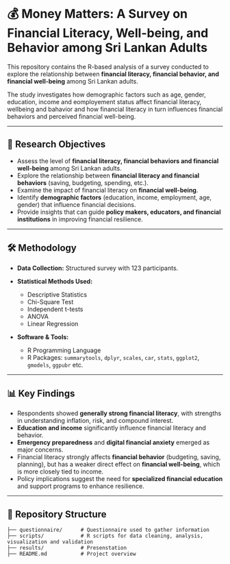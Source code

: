 # 💰 Money Matters: A Survey on Financial Literacy, Well-being, and Behavior among Sri Lankan Adults

This repository contains the R-based analysis of a survey conducted to explore the relationship between **financial literacy, financial behavior, and financial well-being** among Sri Lankan adults.  

The study investigates how demographic factors such as age, gender, education, income and eomployement status affect financial literacy, wellbeing and bahavior and how financial literacy in turn influences financial behaviors and perceived financial well-being.

---

## 📌 Research Objectives
- Assess the level of **financial literacy, financial behaviors and financial well-being** among Sri Lankan adults.  
- Explore the relationship between **financial literacy and financial behaviors** (saving, budgeting, spending, etc.).  
- Examine the impact of financial literacy on **financial well-being**.  
- Identify **demographic factors** (education, income, employment, age, gender) that influence financial decisions.  
- Provide insights that can guide **policy makers, educators, and financial institutions** in improving financial resilience.  

---

## 🛠️ Methodology
- **Data Collection:** Structured survey with 123 participants.  
- **Statistical Methods Used:**  
  - Descriptive Statistics  
  - Chi-Square Test  
  - Independent t-tests  
  - ANOVA  
  - Linear Regression  

- **Software & Tools:**  
  - R Programming Language  
  - R Packages: `summarytools`, `dplyr`, `scales`, `car`, `stats`, `ggplot2`, `gmodels`, `ggpubr` etc.  

---

## 📊 Key Findings
- Respondents showed **generally strong financial literacy**, with strengths in understanding inflation, risk, and compound interest.  
- **Education and income** significantly influence financial literacy and behavior.  
- **Emergency preparedness** and **digital financial anxiety** emerged as major concerns.  
- Financial literacy strongly affects **financial behavior** (budgeting, saving, planning), but has a weaker direct effect on **financial well-being**, which is more closely tied to income.  
- Policy implications suggest the need for **specialized financial education** and support programs to enhance resilience.  

---

## 📂 Repository Structure
```plaintext 
├── questionnaire/      # Questionnaire used to gather information
├── scripts/            # R scripts for data cleaning, analysis, visualization and validation
├── results/            # Presenstation
├── README.md           # Project overview
